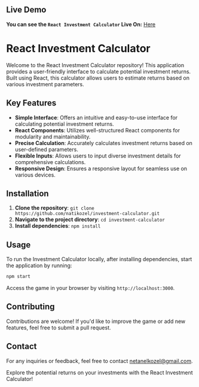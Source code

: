 ## Live Demo
**You can see the `React Investment Calculator` Live On:** [Here](https://natiinvest.netlify.app)



# React Investment Calculator

Welcome to the React Investment Calculator repository! This application provides a user-friendly interface to calculate potential investment returns. Built using React, this calculator allows users to estimate returns based on various investment parameters.

## Key Features

- **Simple Interface**: Offers an intuitive and easy-to-use interface for calculating potential investment returns.
- **React Components**: Utilizes well-structured React components for modularity and maintainability.
- **Precise Calculation**: Accurately calculates investment returns based on user-defined parameters.
- **Flexible Inputs**: Allows users to input diverse investment details for comprehensive calculations.
- **Responsive Design**: Ensures a responsive layout for seamless use on various devices.

## Installation

1. **Clone the repository**: `git clone https://github.com/natikozel/investment-calculator.git`
2. **Navigate to the project directory**: `cd investment-calculator`
3. **Install dependencies**: `npm install`

## Usage

To run the Investment Calculator locally, after installing dependencies, start the application by running:



```bash
npm start
```
Access the game in your browser by visiting `http://localhost:3000`.

## Contributing

Contributions are welcome! If you'd like to improve the game or add new features, feel free to submit a pull request.


## Contact

For any inquiries or feedback, feel free to contact [netanelkozel@gmail.com](mailto:netanelkozel@gmail.com).

Explore the potential returns on your investments with the React Investment Calculator!


